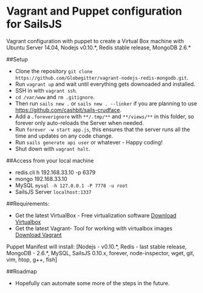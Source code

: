 # Vagrant and Puppet configuration for SailsJS

Vagrant configuration with puppet to create a Virtual Box machine with 
Ubuntu Server 14.04, Nodejs v0.10.\*, Redis stable release, MongoDB 
2.6.\*

##Setup
* Clone the repository `git clone https://github.com/Globegitter/vagrant-nodejs-redis-mongodb.git`.
* Run `vagrant up` and wait until everything gets downoaded and installed.
* SSH in with `vagrant ssh`.
* `cd /var/www` and `rm .gitignore`.
* Then run `sails new .` or `sails new . --linker` if you are planning to use https://github.com/cashbit/sails-crudface.
* Add a `.foreverignore` with `**/.tmp/**` and `**/views/**` in this folder, so forever only auto-reloads the Server when needed.
* Run `forever -w start app.js`, this ensures that the server runs all the time and updates on any code change.
* Run `sails generate api user` or whatever - Happy coding!
* Shut down with `vagrant halt`.


##Access from your local machine

* redis.cli h 192.168.33.10 -p 6379
* mongo 192.168.33.10
* MySQL `mysql -h 127.0.0.1 -P 7778 -u root`
* SailsJS Server `localhost:1337`

##Requirements:
* Get the latest VirtualBox - Free virtualization software [Download Virtualbox](https://www.virtualbox.org/wiki/Downloads)
* Get the latest Vagrant- Tool for working with virtualbox images [Download Vagrant](https://www.vagrantup.com)

Puppet Manifest will install:
[Nodejs - v0.10.\*, Redis - last stable release, MongoDB - 2.6.\*, MySQL, SailsJS 0.10.x, forever, node-inspector, wget, 
git, vim, htop, g++, fish]

##Roadmap
* Hopefully can automate some more of the steps in the future.
